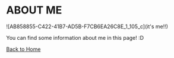 # ABOUT ME

![AB858855-C422-41B7-AD5B-F7CB6EA26C8E_1_105_c](it's me!!)

You can find some information about me in this page! :D

[Back to Home](README.md)
